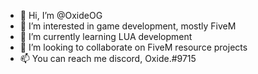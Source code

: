 - 👋 Hi, I’m @OxideOG
- 👀 I’m interested in game development, mostly FiveM
- 🌱 I’m currently learning LUA development
- 💞️ I’m looking to collaborate on FiveM resource projects
- 📫 You can reach me discord, Oxide.#9715

<!---
OxideOG/OxideOG is a ✨ special ✨ repository because its `README.md` (this file) appears on your GitHub profile.
You can click the Preview link to take a look at your changes.
--->

